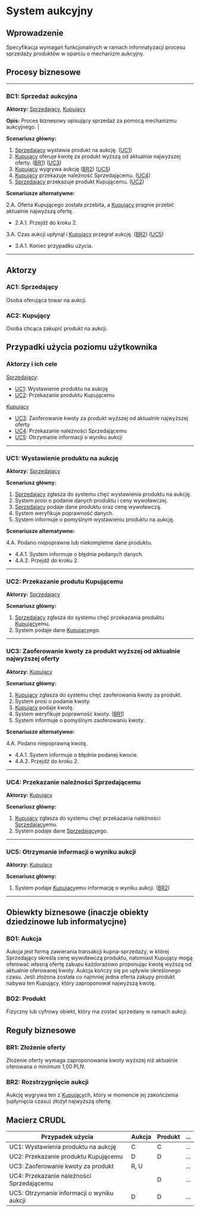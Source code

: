 # System aukcyjny

## Wprowadzenie

Specyfikacja wymagań funkcjonalnych w ramach informatyzacji procesu sprzedaży produktów w oparciu o mechanizm aukcyjny. 

## Procesy biznesowe

---
<a id="bc1"></a>
### BC1: Sprzedaż aukcyjna 

**Aktorzy:** [Sprzedający](#ac1), [Kupujący](#ac2)

**Opis:** Proces biznesowy opisujący sprzedaż za pomocą mechanizmu aukcyjnego. |

**Scenariusz główny:**
1. [Sprzedający](#ac1) wystawia produkt na aukcję. ([UC1](#uc1))
2. [Kupujący](#ac2) oferuje kwotę za produkt wyższą od aktualnie najwyższej oferty. ([BR1](#br1)) ([UC3](#uc3))
3. [Kupujący](#ac2) wygrywa aukcję ([BR2](#br2)) ([UC5](#uc5))
4. [Kupujący](#ac2) przekazuje należność Sprzedającemu. ([UC4](#uc4))
5. [Sprzedający](#ac1) przekazuje produkt Kupującemu. ([UC2](#uc2))

**Scenariusze alternatywne:** 

2.A. Oferta Kupującego została przebita, a [Kupujący](#ac2) pragnie przebić aktualnie najwyższą ofertę.
* 2.A.1. Przejdź do kroku 2.

3.A. Czas aukcji upłynął i [Kupujący](#ac2) przegrał aukcję. ([BR2](#br2)) ([UC5](#uc5))
* 3.A.1. Koniec przypadku użycia.

---

## Aktorzy

<a id="ac1"></a>
### AC1: Sprzedający

Osoba oferująca towar na aukcji.

<a id="ac2"></a>
### AC2: Kupujący

Osoba chcąca zakupić produkt na aukcji.


## Przypadki użycia poziomu użytkownika

### Aktorzy i ich cele

[Sprzedający](#ac1):
* [UC1](#uc1): Wystawienie produktu na aukcję
* [UC2](#uc2): Przekazanie produktu Kupującemu

[Kupujący](#ac2)
* [UC3](#uc3): Zaoferowanie kwoty za produkt wyższej od aktualnie najwyższej oferty
* [UC4](#uc4): Przekazanie należności Sprzedającemu
* [UC5](#uc5): Otrzymanie informacji o wyniku aukcji

---
<a id="uc1"></a>
### UC1: Wystawienie produktu na aukcję

**Aktorzy:** [Sprzedający](#ac1)

**Scenariusz główny:**
1. [Sprzedający](#ac1) zgłasza do systemu chęć wystawienia produktu na aukcję.
2. System prosi o podanie danych produktu i ceny wywoławczej.
3. [Sprzedający](#ac1) podaje dane produktu oraz cenę wywoławczą.
4. System weryfikuje poprawność danych.
5. System informuje o pomyślnym wystawieniu produktu na aukcję.

**Scenariusze alternatywne:** 

4.A. Podano niepoprawne lub niekompletne dane produktu.
* 4.A.1. System informuje o błędnie podanych danych.
* 4.A.2. Przejdź do kroku 2.

---

<a id="uc2"></a>
### UC2: Przekazanie produtu Kupującemu

**Aktorzy:** [Sprzedający](#ac1)

**Scenariusz główny:**
1. [Sprzedający](#ac1) zgłasza do systemu chęć przekazania produktu [Kupujący](#ac2)emu.
2. System podaje dane [Kupujący](#ac2)ego.

---

<a id="uc3"></a>
### UC3: Zaoferowanie kwoty za produkt wyższej od aktualnie najwyższej oferty

**Aktorzy:** [Kupujący](#ac2)

**Scenariusz główny:**
1. [Kupujący](#ac2) zgłasza do systemu chęć zaoferowania kwoty za produkt.
2. System prosi o podanie kwoty. 
3. [Kupujący](#ac2) podaje kwotę. 
4. System weryfikuje poprawność kwoty. ([BR1](#br1))
5. System informuje o pomyślnym zaoferowaniu kwoty.

**Scenariusze alternatywne:** 

4.A. Podano niepoprawną kwotę.
* 4.A.1. System informuje o błędnie podanej kwocie.
* 4.A.2. Przejdź do kroku 2.

---

<a id="uc4"></a>
### UC4: Przekazanie należności Sprzedającemu

**Aktorzy:** [Kupujący](#ac2)

**Scenariusz główny:**
1. [Kupujący](#ac2) zgłasza do systemu chęć przekazania należności [Sprzedający](#ac1)emu.
2. System podaje dane [Sprzedający](#ac1)ego.

---

<a id="uc5"></a>
### UC5: Otrzymanie informacji o wyniku aukcji 

**Aktorzy:** [Kupujący](#ac2)

**Scenariusz główny:**
1. System podaje [Kupujący](#ac2)emu informację o wyniku aukcji. ([BR2](#br2))

---

## Obiewkty biznesowe (inaczje obiekty dziedzinowe lub informatycjne)

### BO1: Aukcja

Aukcja jest formą zawierania transakcji kupna-sprzedaży, w której Sprzedający określa cenę wywoławczą produktu, natomiast Kupujący mogą oferować własną ofertę zakupu każdorazowo proponując kwotę wyższą od aktualnie oferowanej kwoty. Aukcja kończy się po upływie określonego czasu. Jeśli złożona została co najmniej jedna oferta zakupy produkt nabywa ten Kupujący, który zaproponował najwyższą kwotę. 

### BO2: Produkt

Fizyczny lub cyfrowy obiekt, który ma zostać sprzedany w ramach aukcji.

## Reguły biznesowe

<a id="br1"></a>
### BR1: Złożenie oferty

Złożenie oferty wymaga zaproponowania kwoty wyższej niż aktualnie oferowana o minimum 1,00 PLN.


<a id="br2"></a>
### BR2: Rozstrzygnięcie aukcji

Aukcję wygrywa ten z [Kupujący](#ac2)ch, który w momencie jej zakończenia (upłynięcia czasu) złożył najwyższą ofertę.

## Macierz CRUDL


| Przypadek użycia                                  | Aukcja | Produkt | ... |
| ------------------------------------------------- | ------ | ------- | --- |
| UC1: Wystawienia produktu na aukcję               |    C   |    C    | ... |
| UC2: Przekazanie produktu Kupującemu              |    D   |    D    | ... |
| UC3: Zaoferowanie kwoty za produkt                |  R, U  |         | ... |
| UC4: Przekazanie należności Sprzedającemu         |        |    D    | ... |
| UC5: Otrzymanie informacji o wyniku aukcji        |    D   |    D    | ... |


